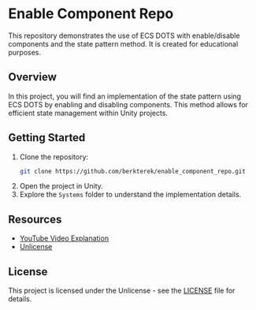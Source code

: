 
# Enable Component Repo

This repository demonstrates the use of ECS DOTS with enable/disable components and the state pattern method. It is created for educational purposes.

## Overview

In this project, you will find an implementation of the state pattern using ECS DOTS by enabling and disabling components. This method allows for efficient state management within Unity projects.

## Getting Started

1. Clone the repository:
    ```bash
    git clone https://github.com/berkterek/enable_component_repo.git
    ```
2. Open the project in Unity.
3. Explore the `Systems` folder to understand the implementation details.

## Resources

- [YouTube Video Explanation](https://youtu.be/IBad1bD1FqI)
- [Unlicense](LICENSE)

## License

This project is licensed under the Unlicense - see the [LICENSE](LICENSE) file for details.
